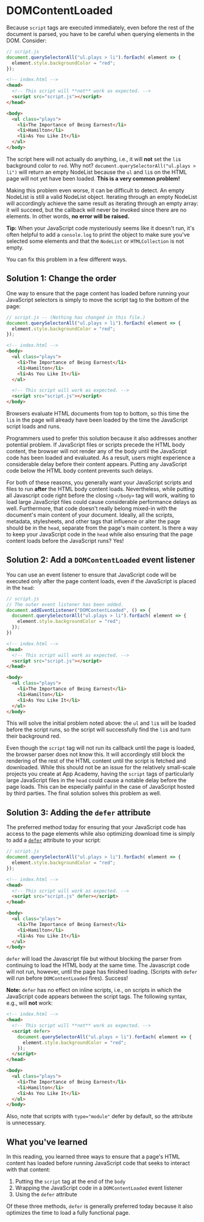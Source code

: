 # DOMContentLoaded

Because `script` tags are executed immediately, even before the rest of the
document is parsed, you have to be careful when querying elements in the DOM. Consider:

```js
// script.js
document.querySelectorAll("ul.plays > li").forEach( element => {
  element.style.backgroundColor = "red";
});
```

```html
<!-- index.html -->
<head>
  <!-- This script will **not** work as expected. -->
  <script src="script.js"></script>
</head>

<body>
  <ul class="plays">
    <li>The Importance of Being Earnest</li>
    <li>Hamilton</li>
    <li>As You Like It</li>
  </ul>
</body>
```

The script here will not actually do anything, i.e., it will **not** set the
`li`s background color to `red`. Why not? `document.querySelectorAll("ul.plays >
li")` will return an empty NodeList because the `ul` and `li`s on the HTML page
will not yet have been loaded. **This is a very common problem!**

Making this problem even worse, it can be difficult to detect. An empty NodeList
is still a valid NodeList object. Iterating through an empty NodeList will
accordingly achieve the same result as iterating through an empty array: it will
succeed, but the callback will never be invoked since there are no elements. In
other words, **no error will be raised.**

**Tip:** When your JavaScript code mysteriously seems like it doesn't run, it's
often helpful to add a `console.log` to print the object to make sure you've
selected some elements and that the `NodeList` or `HTMLCollection` is not empty.

You can fix this problem in a few different ways.

## Solution 1: Change the order

One way to ensure that the page content has loaded before running your
JavaScript selectors is simply to move the script tag to the bottom of the page:

```js
// script.js -- (Nothing has changed in this file.)
document.querySelectorAll("ul.plays > li").forEach( element => {
  element.style.backgroundColor = "red";
});
```

```html
<!-- index.html -->
<body>
  <ul class="plays">
    <li>The Importance of Being Earnest</li>
    <li>Hamilton</li>
    <li>As You Like It</li>
  </ul>

  <!-- This script will work as expected. -->
  <script src="script.js"></script>
</body>
```

Browsers evaluate HTML documents from top to bottom, so this time the `li`s in
the page will already have been loaded by the time the JavaScript script loads
and runs.

Programmers used to prefer this solution because it also addresses another
potential problem. If JavaScript files or scripts precede the HTML body content,
the browser will not render any of the body until the JavaScript code has been
loaded and evaluated. As a result, users might experience a considerable delay
before their content appears. Putting any JavaScript code below the HTML body
content prevents such delays.

For both of these reasons, you generally want your JavaScript scripts and files
to run **after** the HTML body content loads. Nevertheless, while putting all
Javascript code right before the closing `</body>` tag will work, waiting to
load large JavaScript files could cause considerable performance delays as well.
Furthermore, that code doesn't really belong mixed-in with the document's main
content of your document. Ideally, all the scripts, metadata, stylesheets, and
other tags that influence or alter the page should be in the `head`, separate
from the page's main content. Is there a way to keep your JavaScript code in the
`head` while also ensuring that the page content loads before the JavaScript
runs? Yes!

## Solution 2: Add a `DOMContentLoaded` event listener

You can use an event listener to ensure that JavaScript code will be executed
only after the page content loads, even if the JavaScript is placed in the
`head`:

```js
// script.js
// The outer event listener has been added.
document.addEventListener("DOMContentLoaded", () => { 
  document.querySelectorAll("ul.plays > li").forEach( element => {
    element.style.backgroundColor = "red";
  });
})
```

```html
<!-- index.html -->
<head>
  <!-- This script will work as expected. -->
  <script src="script.js"></script>
</head>

<body>
  <ul class="plays">
    <li>The Importance of Being Earnest</li>
    <li>Hamilton</li>
    <li>As You Like It</li>
  </ul>
</body>
```

This will solve the initial problem noted above: the `ul` and `li`s will be
loaded before the script runs, so the script will successfully find the `li`s
and turn their background red.

Even though the `script` tag will not run its callback until the page is loaded,
the browser parser does not know this. It will accordingly still block the
rendering of the rest of the HTML content until the script is fetched and
downloaded. While this should not be an issue for the relatively small-scale
projects you create at App Academy, having the `script` tags of particularly
large JavaScript files in the `head` could cause a notable delay before the page
loads. This can be especially painful in the case of JavaScript hosted by third
parties. The final solution solves this problem as well.

## Solution 3: Adding the `defer` attribute

The preferred method today for ensuring that your JavaScript code has access to
the page elements while also optimizing download time is simply to add a
[`defer`] attribute to your script:

```js
// script.js
document.querySelectorAll("ul.plays > li").forEach( element => {
  element.style.backgroundColor = "red";
});
```

```html
<!-- index.html -->
<head>
  <!-- This script will work as expected. -->
  <script src="script.js" defer></script>
</head>

<body>
  <ul class="plays">
    <li>The Importance of Being Earnest</li>
    <li>Hamilton</li>
    <li>As You Like It</li>
  </ul>
</body>
```

`defer` will load the Javascript file but without blocking the parser from
continuing to load the HTML body at the same time. The Javascript code will not
run, however, until the page has finished loading. (Scripts with `defer` will
run before `DOMContentLoaded` fires). Success!

**Note:** `defer` has no effect on inline scripts, i.e., on scripts in which the
JavaScript code appears between the script tags. The following syntax, e.g.,
will **not** work:

```html
<!-- index.html -->
<head>
  <!-- This script will **not** work as expected. -->
  <script defer>
    document.querySelectorAll("ul.plays > li").forEach( element => {
      element.style.backgroundColor = "red";
    });
  </script>
</head>

<body>
  <ul class="plays">
    <li>The Importance of Being Earnest</li>
    <li>Hamilton</li>
    <li>As You Like It</li>
  </ul>
</body>
```

Also, note that scripts with `type="module"` defer by default, so the attribute
is unnecessary.

## What you've learned

In this reading, you learned three ways to ensure that a page's HTML content has
loaded before running JavaScript code that seeks to interact with that content:

1. Putting the `script` tag at the end of the `body`
2. Wrapping the JavaScript code in a `DOMContentLoaded` event listener
3. Using the `defer` attribute

Of these three methods, `defer` is generally preferred today because it also
optimizes the time to load a fully functional page.

[`defer`]: https://developer.mozilla.org/en-US/docs/Web/HTML/Element/script#attr-defer
